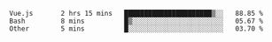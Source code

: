 <!--START_SECTION:waka-->

```text
Vue.js       2 hrs 15 mins   ██████████████████████▒░░   88.85 %
Bash         8 mins          █▒░░░░░░░░░░░░░░░░░░░░░░░   05.67 %
Other        5 mins          █░░░░░░░░░░░░░░░░░░░░░░░░   03.70 %
```

<!--END_SECTION:waka-->
